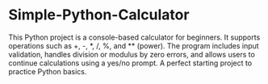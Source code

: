 # Simple-Python-Calculator
This Python project is a console-based calculator for beginners. It supports operations such as +, -, *, /, %, and ** (power). The program includes input validation, handles division or modulus by zero errors, and allows users to continue calculations using a yes/no prompt. A perfect starting project to practice Python basics.
